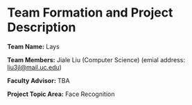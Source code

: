 # Team Formation and Project Description
**Team Name:** Lays

**Team Members:** Jiale Liu (Computer Science) (emial address: liu3jl@mail.uc.edu)

**Faculty Advisor:** TBA

**Project Topic Area:** Face Recognition
